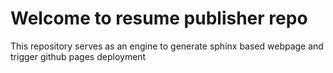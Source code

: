 # Welcome to resume publisher repo 
This repository serves as an engine to generate sphinx based webpage and trigger github pages deployment